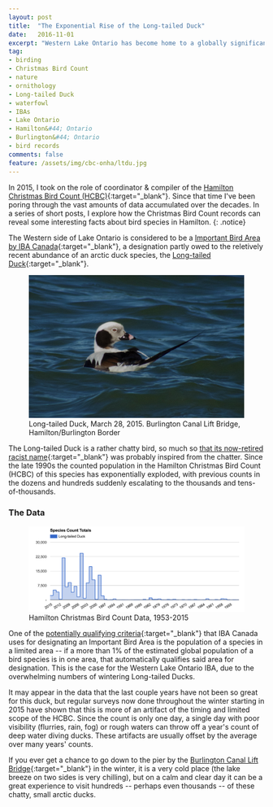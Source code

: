 ```yaml
---
layout: post
title:  "The Exponential Rise of the Long-tailed Duck"
date:   2016-11-01
excerpt: "Western Lake Ontario has become home to a globally significant population of waterfowl, and the Hamilton Christmas Bird Count has documented this transition"
tag:
- birding
- Christmas Bird Count
- nature
- ornithology
- Long-tailed Duck
- waterfowl
- IBAs
- Lake Ontario
- Hamilton&#44; Ontario
- Burlington&#44; Ontario
- bird records
comments: false
feature: /assets/img/cbc-onha/ltdu.jpg
---
```



In 2015, I took on the role of coordinator & compiler of the [Hamilton Christmas Bird Count (HCBC)](http://hamiltonnature.org/birding/counts/christmas-bird-count/){:target="_blank"}. Since that time I've been poring through the vast amounts of data accumulated over the decades. In a series of short posts, I explore how the Christmas Bird Count records can reveal some interesting facts about bird species in Hamilton.
{: .notice}

The Western side of Lake Ontario is considered to be a [Important Bird Area by IBA Canada](http://www.ibacanada.org/site.jsp?siteID=ON022){:target="_blank"}, a designation partly owed to the reletively recent abundance of an arctic duck species, the [Long-tailed Duck](https://www.allaboutbirds.org/guide/Long-tailed_Duck/id){:target="_blank"}.

<figure>
    <a href="/assets/img/cbc-onha/ltdu.jpg"><img src="/assets/img/cbc-onha/ltdu.jpg"></a>
    <figcaption>Long-tailed Duck, March 28, 2015. Burlington Canal Lift Bridge, Hamilton/Burlington Border</figcaption>
</figure>

The Long-tailed Duck is a rather chatty bird, so much so [that its now-retired racist name](https://ourfinefeatheredfriends.wordpress.com/2014/03/09/whats-in-a-name-long-tailed-ducks-stage-late-winter-invasion-of-northeast-tennessee/){:target="_blank"} was probably inspired from the chatter. Since the late 1990s the counted population in the Hamilton Christmas Bird Count (HCBC) of this species has exponentially exploded, with previous counts in the dozens and hundreds suddenly escalating to the thousands and tens-of-thousands.

### The Data

<figure>
    <a href="/assets/img/cbc-onha/ltdu-count.png"><img src="/assets/img/cbc-onha/ltdu-count.png"></a>
    <figcaption>Hamilton Christmas Bird Count Data, 1953-2015</figcaption>
</figure>

One of the [potentially qualifying criteria](http://www.birdlife.org/datazone/info/ibacritglob){:target="_blank"} that IBA Canada uses for designating an Important Bird Area is the population of a species in a limited area -- if a more than 1% of the estimated global population of a bird species is in one area, that automatically qualifies said area for designation. This is the case for the Western Lake Ontario IBA, due to the overwhelming numbers of wintering Long-tailed Ducks.

It may appear in the data that the last couple years have not been so great for this duck, but regular surveys now done throughout the winter starting in 2015 have shown that this is more of an artifact of the timing and limited scope of the HCBC. Since the count is only one day, a single day with poor visibility (flurries, rain, fog) or rough waters can throw off a year's count of deep water diving ducks. These artifacts are usually offset by the average over many years' counts.

If you ever get a chance to go down to the pier by the [Burlington Canal Lift Bridge](https://www.google.ca/maps/place/Burlington+Canal+Lift+Bridge/@43.2990589,-79.7953305,15z/data=!4m2!3m1!1s0x0:0x5ad3eefbdcca9d80?sa=X&ved=0ahUKEwji6eqY04rQAhUk2IMKHUyPCTYQ_BIIezAP){:target="_blank"} in the winter, it is a very cold place (the lake breeze on two sides is very chilling), but on a calm and clear day it can be a great experience to visit hundreds -- perhaps even thousands -- of these chatty, small arctic ducks.
